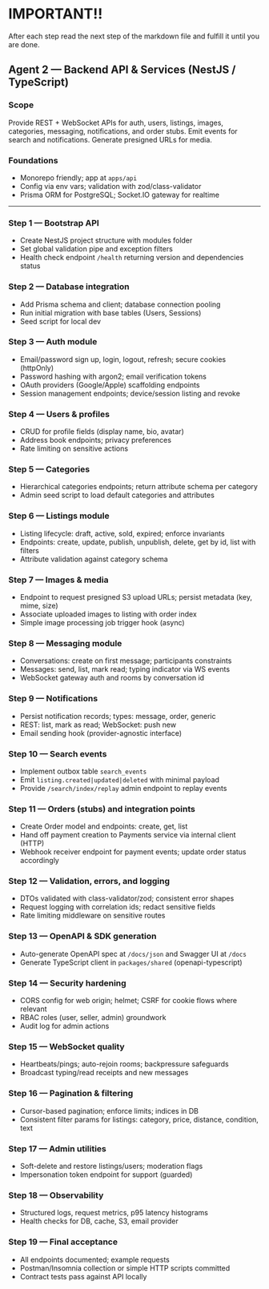 # IMPORTANT!!
After each step read the next step of the markdown file  and fulfill it until you are done.

## Agent 2 — Backend API & Services (NestJS / TypeScript)

### Scope
Provide REST + WebSocket APIs for auth, users, listings, images, categories, messaging, notifications, and order stubs. Emit events for search and notifications. Generate presigned URLs for media.

### Foundations
- Monorepo friendly; app at `apps/api`
- Config via env vars; validation with zod/class-validator
- Prisma ORM for PostgreSQL; Socket.IO gateway for realtime

---

### Step 1 — Bootstrap API
- Create NestJS project structure with modules folder
- Set global validation pipe and exception filters
- Health check endpoint `/health` returning version and dependencies status

### Step 2 — Database integration
- Add Prisma schema and client; database connection pooling
- Run initial migration with base tables (Users, Sessions)
- Seed script for local dev

### Step 3 — Auth module
- Email/password sign up, login, logout, refresh; secure cookies (httpOnly)
- Password hashing with argon2; email verification tokens
- OAuth providers (Google/Apple) scaffolding endpoints
- Session management endpoints; device/session listing and revoke

### Step 4 — Users & profiles
- CRUD for profile fields (display name, bio, avatar)
- Address book endpoints; privacy preferences
- Rate limiting on sensitive actions

### Step 5 — Categories
- Hierarchical categories endpoints; return attribute schema per category
- Admin seed script to load default categories and attributes

### Step 6 — Listings module
- Listing lifecycle: draft, active, sold, expired; enforce invariants
- Endpoints: create, update, publish, unpublish, delete, get by id, list with filters
- Attribute validation against category schema

### Step 7 — Images & media
- Endpoint to request presigned S3 upload URLs; persist metadata (key, mime, size)
- Associate uploaded images to listing with order index
- Simple image processing job trigger hook (async)

### Step 8 — Messaging module
- Conversations: create on first message; participants constraints
- Messages: send, list, mark read; typing indicator via WS events
- WebSocket gateway auth and rooms by conversation id

### Step 9 — Notifications
- Persist notification records; types: message, order, generic
- REST: list, mark as read; WebSocket: push new
- Email sending hook (provider-agnostic interface)

### Step 10 — Search events
- Implement outbox table `search_events`
- Emit `listing.created|updated|deleted` with minimal payload
- Provide `/search/index/replay` admin endpoint to replay events

### Step 11 — Orders (stubs) and integration points
- Create Order model and endpoints: create, get, list
- Hand off payment creation to Payments service via internal client (HTTP)
- Webhook receiver endpoint for payment events; update order status accordingly

### Step 12 — Validation, errors, and logging
- DTOs validated with class-validator/zod; consistent error shapes
- Request logging with correlation ids; redact sensitive fields
- Rate limiting middleware on sensitive routes

### Step 13 — OpenAPI & SDK generation
- Auto-generate OpenAPI spec at `/docs/json` and Swagger UI at `/docs`
- Generate TypeScript client in `packages/shared` (openapi-typescript)

### Step 14 — Security hardening
- CORS config for web origin; helmet; CSRF for cookie flows where relevant
- RBAC roles (user, seller, admin) groundwork
- Audit log for admin actions

### Step 15 — WebSocket quality
- Heartbeats/pings; auto-rejoin rooms; backpressure safeguards
- Broadcast typing/read receipts and new messages

### Step 16 — Pagination & filtering
- Cursor-based pagination; enforce limits; indices in DB
- Consistent filter params for listings: category, price, distance, condition, text

### Step 17 — Admin utilities
- Soft-delete and restore listings/users; moderation flags
- Impersonation token endpoint for support (guarded)

### Step 18 — Observability
- Structured logs, request metrics, p95 latency histograms
- Health checks for DB, cache, S3, email provider

### Step 19 — Final acceptance
- All endpoints documented; example requests
- Postman/Insomnia collection or simple HTTP scripts committed
- Contract tests pass against API locally


